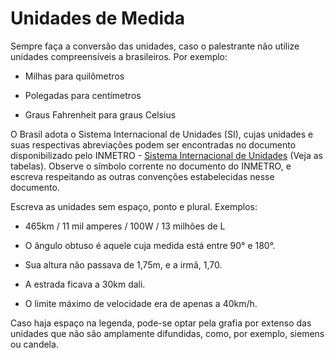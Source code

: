 # Unidades de Medida

Sempre faça a conversão das unidades, caso o palestrante não utilize unidades compreensíveis a brasileiros. Por exemplo:

- Milhas para quilômetros

- Polegadas para centímetros

- Graus Fahrenheit para graus Celsius

O Brasil adota o Sistema Internacional de Unidades (SI), cujas unidades e suas respectivas abreviações podem ser encontradas no documento disponibilizado pelo INMETRO  - [Sistema Internacional de Unidades](http://www.inmetro.gov.br/inovacao/publicacoes/si_versao_final.pdf) (Veja as tabelas). Observe o símbolo corrente no documento do INMETRO, e escreva respeitando as outras convenções estabelecidas nesse documento. 

Escreva as unidades sem espaço, ponto e plural. Exemplos:

- 465km / 11 mil amperes / 100W / 13 milhões de L

- O ângulo obtuso é aquele cuja medida está entre 90° e 180°.

- Sua altura não passava de 1,75m, e a irmã, 1,70.

- A estrada ficava a 30km dali.

- O limite máximo de velocidade era de apenas a 40km/h.

Caso haja espaço na legenda, pode-se optar pela grafia por extenso das unidades que não são amplamente difundidas, como, por exemplo, siemens ou candela.